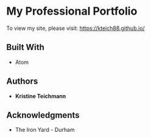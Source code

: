# My Professional Portfolio

To view my site, please visit: https://kteich88.github.io/

## Built With

* Atom

## Authors

* **Kristine Teichmann**

## Acknowledgments

* The Iron Yard - Durham
